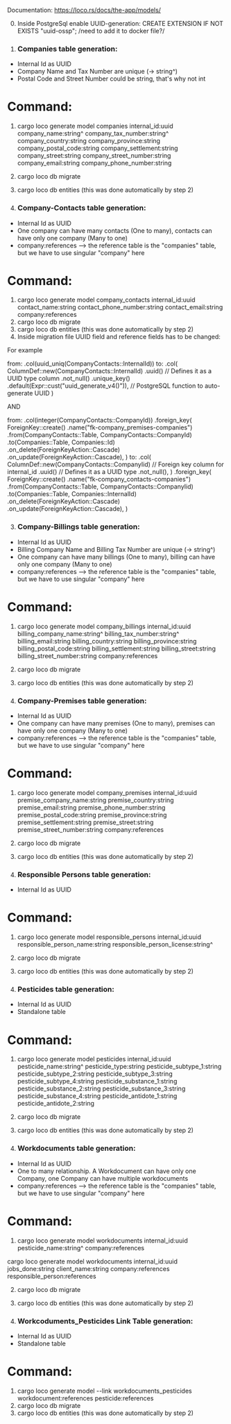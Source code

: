 Documentation: https://loco.rs/docs/the-app/models/

0. Inside PostgreSql enable UUID-generation: CREATE EXTENSION IF NOT EXISTS "uuid-ossp"; /need to add it to docker file?/

1. ### Companies table generation: ###

- Internal Id as UUID
- Company Name and Tax Number are unique (-> string^)
- Postal Code and Street Number could be string, that's why not int

# Command: #

1. cargo loco generate model companies internal_id:uuid company_name:string^ company_tax_number:string^ company_country:string company_province:string company_postal_code:string company_settlement:string company_street:string company_street_number:string company_email:string company_phone_number:string
2. cargo loco db migrate
3. cargo loco db entities (this was done automatically by step 2)



2. ### Company-Contacts table generation: ###

- Internal Id as UUID
- One company can have many contacts (One to many), contacts can have only one company (Many to one)
- company:references --> the reference table is the "companies" table, but we have to use singular "company" here

# Command: #

1. cargo loco generate model company_contacts internal_id:uuid contact_name:string contact_phone_number:string contact_email:string company:references
2. cargo loco db migrate
3. cargo loco db entities (this was done automatically by step 2)
4. Inside migration file UUID field and reference fields has to be changed:

For example

from: .col(uuid_uniq(CompanyContacts::InternalId))
to: .col(
            ColumnDef::new(CompanyContacts::InternalId)
                .uuid()  // Defines it as a UUID type column
                .not_null()
                .unique_key()
                .default(Expr::cust("uuid_generate_v4()")),  // PostgreSQL function to auto-generate UUID
        )

AND

from: .col(integer(CompanyContacts::CompanyId))
        .foreign_key(
            ForeignKey::create()
                .name("fk-company_premises-companies")
                .from(CompanyContacts::Table, CompanyContacts::CompanyId)
                .to(Companies::Table, Companies::Id)
                .on_delete(ForeignKeyAction::Cascade)
                .on_update(ForeignKeyAction::Cascade),
        )
to: .col(
        ColumnDef::new(CompanyContacts::CompanyIid)  // Foreign key column for internal_id
            .uuid()  // Defines it as a UUID type
            .not_null(),
        )
        .foreign_key(
            ForeignKey::create()
                .name("fk-company_contacts-companies")
                .from(CompanyContacts::Table, CompanyContacts::CompanyIid)
                .to(Companies::Table, Companies::InternalId)
                .on_delete(ForeignKeyAction::Cascade)
                .on_update(ForeignKeyAction::Cascade),
        )



3. ### Company-Billings table generation: ###

- Internal Id as UUID
- Billing Company Name and Billing Tax Number are unique (-> string^)
- One company can have many billings (One to many), billing can have only one company (Many to one)
- company:references --> the reference table is the "companies" table, but we have to use singular "company" here

# Command: #

1. cargo loco generate model company_billings internal_id:uuid billing_company_name:string^ billing_tax_number:string^ billing_email:string billing_country:string billing_province:string billing_postal_code:string billing_settlement:string billing_street:string billing_street_number:string company:references
2. cargo loco db migrate
3. cargo loco db entities (this was done automatically by step 2)



4. ### Company-Premises table generation: ###

- Internal Id as UUID
- One company can have many premises (One to many), premises can have only one company (Many to one)
- company:references --> the reference table is the "companies" table, but we have to use singular "company" here

# Command: #

1. cargo loco generate model company_premises internal_id:uuid premise_company_name:string premise_country:string premise_email:string premise_phone_number:string premise_postal_code:string premise_province:string premise_settlement:string premise_street:string premise_street_number:string company:references
2. cargo loco db migrate
3. cargo loco db entities (this was done automatically by step 2)



5. ### Responsible Persons table generation: ###

- Internal Id as UUID

# Command: #

1. cargo loco generate model responsible_persons internal_id:uuid responsible_person_name:string responsible_person_license:string^
2. cargo loco db migrate
3. cargo loco db entities (this was done automatically by step 2)



6. ### Pesticides table generation: ###

- Internal Id as UUID
- Standalone table

# Command: #

1. cargo loco generate model pesticides internal_id:uuid pesticide_name:string^ pesticide_type:string pesticide_subtype_1:string pesticide_subtype_2:string pesticide_subtype_3:string pesticide_subtype_4:string pesticide_substance_1:string pesticide_substance_2:string pesticide_substance_3:string pesticide_substance_4:string pesticide_antidote_1:string pesticide_antidote_2:string

2. cargo loco db migrate
3. cargo loco db entities (this was done automatically by step 2)



7. ### Workdocuments table generation: ###

- Internal Id as UUID
- One to many relationship. A Workdocument can have only one Company, one Company can have multiple workdocuments
- company:references --> the reference table is the "companies" table, but we have to use singular "company" here

# Command: #

1. cargo loco generate model workdocuments internal_id:uuid pesticide_name:string^ company:references

cargo loco generate model workdocuments internal_id:uuid jobs_done:string client_name:string company:references responsible_person:references


2. cargo loco db migrate
3. cargo loco db entities (this was done automatically by step 2)



8. ### Workcoduments_Pesticides Link Table generation: ###

- Internal Id as UUID
- Standalone table

# Command: #

1. cargo loco generate model --link workdocuments_pesticides workdocument:references pesticide:references
2. cargo loco db migrate
3. cargo loco db entities (this was done automatically by step 2)